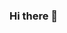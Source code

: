 ### Hi there 👋

<!--
**Abhi03-tech/Abhi03-tech** is a ✨ _special_ ✨ repository because its `README.md` (this file) appears on your GitHub profile.

<div align="center">
I am a **DevOps** and **Cloud** developer. I like Automate & Integrate tools & technologies.
</div>

-->
